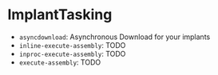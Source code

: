 # ImplantTasking

- `asyncdownload`: Asynchronous Download for your implants
- `inline-execute-assembly`: TODO
- `inproc-execute-assembly`: TODO
- `execute-assembly`: TODO
